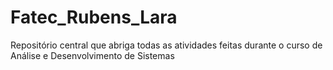 # Fatec_Rubens_Lara
Repositório central que abriga todas as atividades feitas durante o curso de Análise e Desenvolvimento de Sistemas
